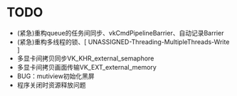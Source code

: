 # TODO
- (紧急)重构queue的任务间同步、vkCmdPipelineBarrier、自动记录Barrier
- (紧急)重构多线程的锁、[ UNASSIGNED-Threading-MultipleThreads-Write ]
- 多显卡间拷贝同步VK_KHR_external_semaphore
- 多显卡间拷贝画面传输VK_EXT_external_memory
- BUG：mutiview初始化黑屏
- 程序关闭时资源释放问题
